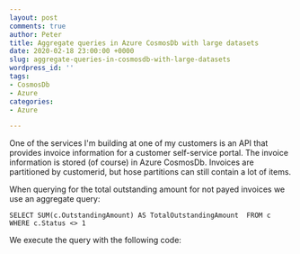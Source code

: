 ```yaml
---
layout: post
comments: true
author: Peter
title: Aggregate queries in Azure CosmosDb with large datasets
date: 2020-02-18 23:00:00 +0000
slug: aggregate-queries-in-cosmosdb-with-large-datasets
wordpress_id: ''
tags:
- CosmosDb
- Azure
categories:
- Azure

---
```

One of the services I'm building at one of my customers is an API that provides invoice information for a customer self-service portal. The invoice information is stored (of course) in Azure CosmosDb. Invoices are partitioned by customerid, but hose partitions can still contain a lot of items. 

When querying for the total outstanding amount for not payed invoices we use an aggregate query:

    SELECT SUM(c.OutstandingAmount) AS TotalOutstandingAmount  FROM c WHERE c.Status <> 1

We execute the query with the following code: